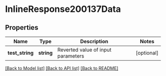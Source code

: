 # InlineResponse200137Data

## Properties
Name | Type | Description | Notes
------------ | ------------- | ------------- | -------------
**test_string** | **string** | Reverted value of input parameters | [optional] 

[[Back to Model list]](../../README.md#documentation-for-models) [[Back to API list]](../../README.md#documentation-for-api-endpoints) [[Back to README]](../../README.md)

